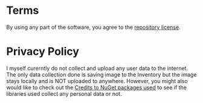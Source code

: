 # Terms

By using any part of the software, you agree to the [repository license](./LICENSE).

# Privacy Policy

I myself curerntly do not collect and upload any user data to the internet. The only data collection done is saving image to the Inventory but the image stays locally and is NOT uploaded to anywhere. However, you might also would like to check out the [Credits to NuGet packages used](./Credits.md) to see if the libraries used collect any personal data or not.

